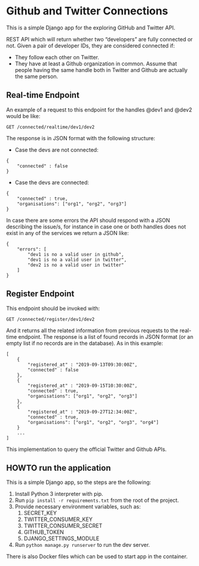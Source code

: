 # Github and Twitter Connections
This is a simple Django app for the exploring GitHub and Twitter API.

REST API which will return whether two “developers” are fully connected or not. Given a pair of developer IDs,
they are considered connected if:
* They follow each other on Twitter.
* They have at least a Github organization in common.
Assume that people having the same handle both in Twitter and Github are actually the same
person.

## Real-time Endpoint
An example of a request to this endpoint for the handles @dev1 and @dev2 would be like:
```
GET /connected/realtime/dev1/dev2
```
The response is in JSON format with the following structure:
- Case the devs are not connected:

```
{
    "connected" : false
}
```
- Case the devs are connected:
```
{
    "connected" : true,
    "organisations": ["org1", "org2", "org3"]
}
```
In case there are some errors the API should respond with a JSON describing the issue/s, for
instance in case one or both handles does not exist in any of the services we return a
JSON like:
```
{
    "errors": [
        "dev1 is no a valid user in github",
        "dev1 is no a valid user in twitter",
        "dev2 is no a valid user in twitter"
    ]
}
```

## Register Endpoint
This endpoint should be invoked with:
```
GET /connected/register/dev1/dev2
```
And it returns all the related information from previous requests to the real-time endpoint.
The response is a list of found records in JSON format (or an empty list if no records are
in the database). As in this example:
```
[
    {
        "registered_at" : "2019-09-13T09:30:00Z",
        "connected" : false
    },
    {
        "registered_at" : "2019-09-15T10:30:00Z",
        "connected" : true,
        "organisations": ["org1", "org2", "org3"]
    },
    {
        "registered_at" : "2019-09-27T12:34:00Z",
        "connected" : true,
        "organisations": ["org1", "org2", "org3", "org4"]
    }
    ...
]
```
This implementation to query the official Twitter and Github APIs.

## HOWTO run the application
This is a simple Django app, so the steps are the following:
1. Install Python 3 interpreter with pip.
2. Run `pip install -r requirements.txt` from the root of the project.
3. Provide necessary environment variables, such as:
   1. SECRET_KEY
   2. TWITTER_CONSUMER_KEY
   3. TWITTER_CONSUMER_SECRET
   4. GITHUB_TOKEN
   5. DJANGO_SETTINGS_MODULE
4. Run `python manage.py runserver` to run the dev server.

There is also Docker files which can be used to start app in the container.